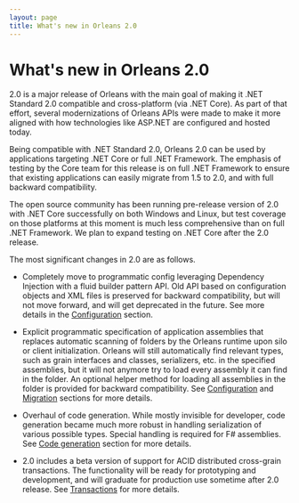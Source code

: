 ```yaml
---
layout: page
title: What's new in Orleans 2.0
---
```


# What's new in Orleans 2.0

2.0 is a major release of Orleans with the main goal of making it .NET Standard 2.0 compatible and cross-platform (via .NET Core). As part of that effort, several modernizations of Orleans APIs were made to make it more aligned with how technologies like ASP.NET are configured and hosted today.

Being compatible with .NET Standard 2.0, Orleans 2.0 can be used by applications targeting .NET Core or full .NET Framework. The emphasis of testing by the Core team for this release is on full .NET Framework to ensure that existing applications can easily migrate from 1.5 to 2.0, and with full backward compatibility.

The open source community has been running pre-release version of 2.0 with .NET Core successfully on both Windows and Linux, but test coverage on those platforms at this moment is much less comprehensive than on full .NET Framework. We plan to expand testing on .NET Core after the 2.0 release.

The most significant changes in 2.0 are as follows.

* Completely move to programmatic config leveraging Dependency Injection with a fluid builder pattern API. Old API based on configuration objects and XML files is preserved for backward compatibility, but will not move forward, and will get deprecated in the future. See more details in the [Configuration](Configuration2.0.md) section.

* Explicit programmatic specification of application assemblies that replaces automatic scanning of folders by the Orleans runtime upon silo or client initialization. Orleans will still automatically find relevant types, such as grain interfaces and classes, serializers, etc. in the specified assemblies, but it will not anymore try to load every assembly it can find in the folder. An optional helper method for loading all assemblies in the folder is provided for backward compatibility. See [Configuration](Configuration2.0.md) and [Migration](Migration1.5.md) sections for more details.

* Overhaul of code generation. While mostly invisible for developer, code generation became much more robust in handling serialization of various possible types. Special handling is required for F# assemblies. See [Code generation](Codegen.md) section for more details.

* 2.0 includes a beta version of support for ACID distributed cross-grain transactions. The functionality will be ready for prototyping and development, and will graduate for production use sometime after 2.0 release. See [Transactions](Transactions.md) for more details.
